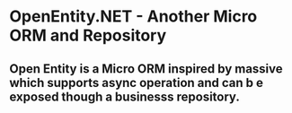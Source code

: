 OpenEntity.NET - Another Micro ORM and Repository
==============

Open Entity is a Micro ORM inspired by massive which supports async operation and can b
e exposed though a businesss repository.
----
